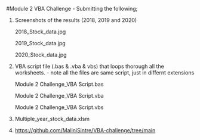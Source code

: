 #Module 2 VBA Challenge - Submitting the following;

1. Screenshots of the results (2018, 2019 and 2020)

   2018_Stock_data.jpg

   2019_Stock_data.jpg

   2020_Stock_data.jpg

2. VBA script file (.bas & .vba & vbs) that loops thorough all the worksheets. - note all the files are  same script, just in differnt extensions 

   Module 2 Challenge_VBA Script.bas

   Module 2 Challenge_VBA Script.vba

   Module 2 Challenge_VBA Script.vbs
  
4. Multiple_year_stock_data.xlsm

5. https://github.com/MaliniSintre/VBA-challenge/tree/main
